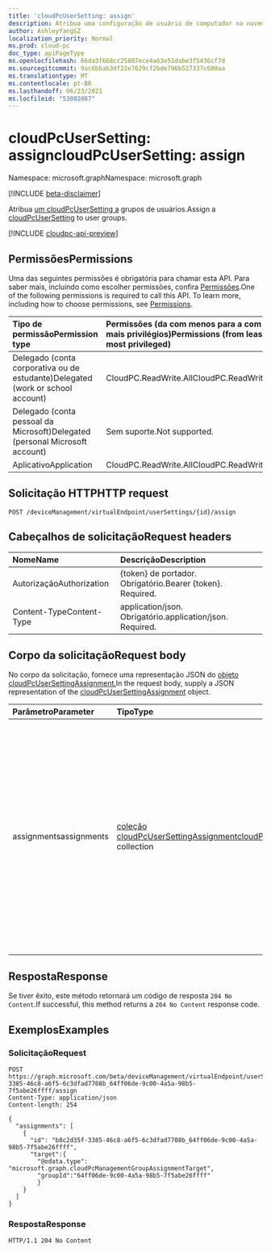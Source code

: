 ```yaml
---
title: 'cloudPcUserSetting: assign'
description: Atribua uma configuração de usuário de computador na nuvem a grupos de usuários.
author: AshleyYangSZ
localization_priority: Normal
ms.prod: cloud-pc
doc_type: apiPageType
ms.openlocfilehash: 66da3f668cc25807ece4a63e51dabe3f5436cf7d
ms.sourcegitcommit: 9ac6bbab3df22e7629cf2bde796b527337c680aa
ms.translationtype: MT
ms.contentlocale: pt-BR
ms.lasthandoff: 06/23/2021
ms.locfileid: "53082087"
---
```

# <a name="cloudpcusersetting-assign"></a><span data-ttu-id="cc9db-103">cloudPcUserSetting: assign</span><span class="sxs-lookup"><span data-stu-id="cc9db-103">cloudPcUserSetting: assign</span></span>

<span data-ttu-id="cc9db-104">Namespace: microsoft.graph</span><span class="sxs-lookup"><span data-stu-id="cc9db-104">Namespace: microsoft.graph</span></span>

[!INCLUDE [beta-disclaimer](../../includes/beta-disclaimer.md)]

<span data-ttu-id="cc9db-105">Atribua [um cloudPcUserSetting a](../resources/cloudpcusersetting.md) grupos de usuários.</span><span class="sxs-lookup"><span data-stu-id="cc9db-105">Assign a [cloudPcUserSetting](../resources/cloudpcusersetting.md) to user groups.</span></span>

[!INCLUDE [cloudpc-api-preview](../../includes/cloudpc-api-preview.md)]

## <a name="permissions"></a><span data-ttu-id="cc9db-106">Permissões</span><span class="sxs-lookup"><span data-stu-id="cc9db-106">Permissions</span></span>

<span data-ttu-id="cc9db-p101">Uma das seguintes permissões é obrigatória para chamar esta API. Para saber mais, incluindo como escolher permissões, confira [Permissões](/graph/permissions-reference).</span><span class="sxs-lookup"><span data-stu-id="cc9db-p101">One of the following permissions is required to call this API. To learn more, including how to choose permissions, see [Permissions](/graph/permissions-reference).</span></span>

|<span data-ttu-id="cc9db-109">Tipo de permissão</span><span class="sxs-lookup"><span data-stu-id="cc9db-109">Permission type</span></span>|<span data-ttu-id="cc9db-110">Permissões (da com menos para a com mais privilégios)</span><span class="sxs-lookup"><span data-stu-id="cc9db-110">Permissions (from least to most privileged)</span></span>|
|:---|:---|
|<span data-ttu-id="cc9db-111">Delegado (conta corporativa ou de estudante)</span><span class="sxs-lookup"><span data-stu-id="cc9db-111">Delegated (work or school account)</span></span>|<span data-ttu-id="cc9db-112">CloudPC.ReadWrite.All</span><span class="sxs-lookup"><span data-stu-id="cc9db-112">CloudPC.ReadWrite.All</span></span>|
|<span data-ttu-id="cc9db-113">Delegado (conta pessoal da Microsoft)</span><span class="sxs-lookup"><span data-stu-id="cc9db-113">Delegated (personal Microsoft account)</span></span>|<span data-ttu-id="cc9db-114">Sem suporte.</span><span class="sxs-lookup"><span data-stu-id="cc9db-114">Not supported.</span></span>|
|<span data-ttu-id="cc9db-115">Aplicativo</span><span class="sxs-lookup"><span data-stu-id="cc9db-115">Application</span></span>|<span data-ttu-id="cc9db-116">CloudPC.ReadWrite.All</span><span class="sxs-lookup"><span data-stu-id="cc9db-116">CloudPC.ReadWrite.All</span></span>|

## <a name="http-request"></a><span data-ttu-id="cc9db-117">Solicitação HTTP</span><span class="sxs-lookup"><span data-stu-id="cc9db-117">HTTP request</span></span>

<!-- {
  "blockType": "ignored"
}
-->

``` http
POST /deviceManagement/virtualEndpoint/userSettings/{id}/assign
```

## <a name="request-headers"></a><span data-ttu-id="cc9db-118">Cabeçalhos de solicitação</span><span class="sxs-lookup"><span data-stu-id="cc9db-118">Request headers</span></span>

|<span data-ttu-id="cc9db-119">Nome</span><span class="sxs-lookup"><span data-stu-id="cc9db-119">Name</span></span>|<span data-ttu-id="cc9db-120">Descrição</span><span class="sxs-lookup"><span data-stu-id="cc9db-120">Description</span></span>|
|:---|:---|
|<span data-ttu-id="cc9db-121">Autorização</span><span class="sxs-lookup"><span data-stu-id="cc9db-121">Authorization</span></span>|<span data-ttu-id="cc9db-p102">{token} de portador. Obrigatório.</span><span class="sxs-lookup"><span data-stu-id="cc9db-p102">Bearer {token}. Required.</span></span>|
|<span data-ttu-id="cc9db-124">Content-Type</span><span class="sxs-lookup"><span data-stu-id="cc9db-124">Content-Type</span></span>|<span data-ttu-id="cc9db-p103">application/json. Obrigatório.</span><span class="sxs-lookup"><span data-stu-id="cc9db-p103">application/json. Required.</span></span>|

## <a name="request-body"></a><span data-ttu-id="cc9db-127">Corpo da solicitação</span><span class="sxs-lookup"><span data-stu-id="cc9db-127">Request body</span></span>

<span data-ttu-id="cc9db-128">No corpo da solicitação, fornece uma representação JSON do [objeto cloudPcUserSettingAssignment.](../resources/cloudpcusersettingassignment.md)</span><span class="sxs-lookup"><span data-stu-id="cc9db-128">In the request body, supply a JSON representation of the [cloudPcUserSettingAssignment](../resources/cloudpcusersettingassignment.md) object.</span></span>

|<span data-ttu-id="cc9db-129">Parâmetro</span><span class="sxs-lookup"><span data-stu-id="cc9db-129">Parameter</span></span>|<span data-ttu-id="cc9db-130">Tipo</span><span class="sxs-lookup"><span data-stu-id="cc9db-130">Type</span></span>|<span data-ttu-id="cc9db-131">Descrição</span><span class="sxs-lookup"><span data-stu-id="cc9db-131">Description</span></span>|
|:---|:---|:---|
|<span data-ttu-id="cc9db-132">assignments</span><span class="sxs-lookup"><span data-stu-id="cc9db-132">assignments</span></span>|<span data-ttu-id="cc9db-133">[coleção cloudPcUserSettingAssignment](../resources/cloudpcusersettingassignment.md)</span><span class="sxs-lookup"><span data-stu-id="cc9db-133">[cloudPcUserSettingAssignment](../resources/cloudpcusersettingassignment.md) collection</span></span> | <span data-ttu-id="cc9db-134">A coleção de recursos de configuração do usuário do computador na nuvem a serem atribuídos ao grupo de destino correspondente.</span><span class="sxs-lookup"><span data-stu-id="cc9db-134">The collection of cloud PC user setting resources each to be assigned to the corresponding target group.</span></span> <span data-ttu-id="cc9db-135">Atualmente, Microsoft 365 grupos de segurança e grupos de segurança no Azure AD são suportados.</span><span class="sxs-lookup"><span data-stu-id="cc9db-135">Only Microsoft 365 groups and security groups in Azure AD are currently supported.</span></span> |

## <a name="response"></a><span data-ttu-id="cc9db-136">Resposta</span><span class="sxs-lookup"><span data-stu-id="cc9db-136">Response</span></span>

<span data-ttu-id="cc9db-137">Se tiver êxito, este método retornará um código de resposta `204 No Content`.</span><span class="sxs-lookup"><span data-stu-id="cc9db-137">If successful, this method returns a `204 No Content` response code.</span></span>

## <a name="examples"></a><span data-ttu-id="cc9db-138">Exemplos</span><span class="sxs-lookup"><span data-stu-id="cc9db-138">Examples</span></span>

### <a name="request"></a><span data-ttu-id="cc9db-139">Solicitação</span><span class="sxs-lookup"><span data-stu-id="cc9db-139">Request</span></span>
<!-- {
  "blockType": "request",
  "name": "cloudpcusersetting_assign"
}
-->
``` http
POST https://graph.microsoft.com/beta/deviceManagement/virtualEndpoint/userSettings/b0c2d35f-3385-46c8-a6f5-6c3dfad7708b_64ff06de-9c00-4a5a-98b5-7f5abe26ffff/assign
Content-Type: application/json
Content-length: 254

{
  "assignments": [
    {
      "id": "b0c2d35f-3385-46c8-a6f5-6c3dfad7708b_64ff06de-9c00-4a5a-98b5-7f5abe26ffff",
      "target":{
        "@odata.type": "microsoft.graph.cloudPcManagementGroupAssignmentTarget",
        "groupId":"64ff06de-9c00-4a5a-98b5-7f5abe26ffff"
        }
    }
  ]
}
```


### <a name="response"></a><span data-ttu-id="cc9db-140">Resposta</span><span class="sxs-lookup"><span data-stu-id="cc9db-140">Response</span></span>

<!-- {
  "blockType": "response",
  "truncated": true
}
-->
``` http
HTTP/1.1 204 No Content
```
